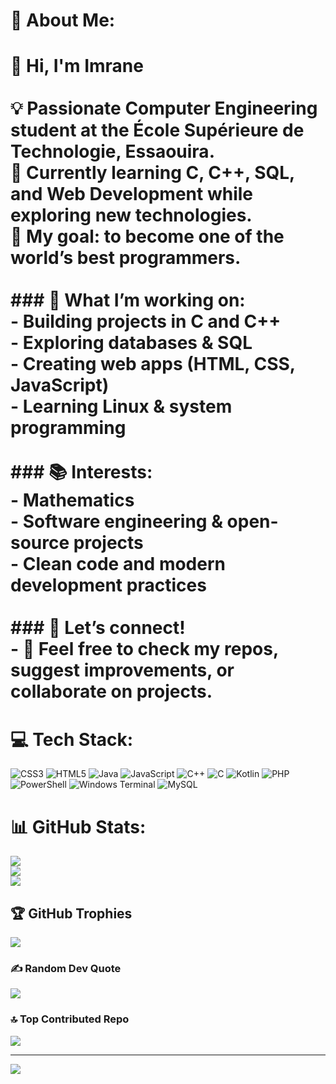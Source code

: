 # 💫 About Me:
# 👋 Hi, I'm Imrane  <br><br>💡 Passionate Computer Engineering student at the École Supérieure de Technologie, Essaouira.  <br>🚀 Currently learning **C, C++, SQL, and Web Development** while exploring new technologies.  <br>🎯 My goal: to become one of the **world’s best programmers**.  <br><br>### 🌱 What I’m working on:<br>- Building projects in **C and C++**  <br>- Exploring **databases & SQL**  <br>- Creating **web apps** (HTML, CSS, JavaScript)  <br>- Learning **Linux & system programming**  <br><br>### 📚 Interests:<br>- Mathematics   <br>- Software engineering & open-source projects  <br>- Clean code and modern development practices  <br><br>### 🤝 Let’s connect!<br>- 💌 Feel free to check my repos, suggest improvements, or collaborate on projects.  <br>


# 💻 Tech Stack:
![CSS3](https://img.shields.io/badge/css3-%231572B6.svg?style=for-the-badge&logo=css3&logoColor=white) ![HTML5](https://img.shields.io/badge/html5-%23E34F26.svg?style=for-the-badge&logo=html5&logoColor=white) ![Java](https://img.shields.io/badge/java-%23ED8B00.svg?style=for-the-badge&logo=openjdk&logoColor=white) ![JavaScript](https://img.shields.io/badge/javascript-%23323330.svg?style=for-the-badge&logo=javascript&logoColor=%23F7DF1E) ![C++](https://img.shields.io/badge/c++-%2300599C.svg?style=for-the-badge&logo=c%2B%2B&logoColor=white) ![C](https://img.shields.io/badge/c-%2300599C.svg?style=for-the-badge&logo=c&logoColor=white) ![Kotlin](https://img.shields.io/badge/kotlin-%237F52FF.svg?style=for-the-badge&logo=kotlin&logoColor=white) ![PHP](https://img.shields.io/badge/php-%23777BB4.svg?style=for-the-badge&logo=php&logoColor=white) ![PowerShell](https://img.shields.io/badge/PowerShell-%235391FE.svg?style=for-the-badge&logo=powershell&logoColor=white) ![Windows Terminal](https://img.shields.io/badge/Windows%20Terminal-%234D4D4D.svg?style=for-the-badge&logo=windows-terminal&logoColor=white) ![MySQL](https://img.shields.io/badge/mysql-4479A1.svg?style=for-the-badge&logo=mysql&logoColor=white)
# 📊 GitHub Stats:
![](https://github-readme-stats.vercel.app/api?username=ImraneAnounou&theme=highcontrast&hide_border=false&include_all_commits=false&count_private=false)<br/>
![](https://nirzak-streak-stats.vercel.app/?user=ImraneAnounou&theme=highcontrast&hide_border=false)<br/>
![](https://github-readme-stats.vercel.app/api/top-langs/?username=ImraneAnounou&theme=highcontrast&hide_border=false&include_all_commits=false&count_private=false&layout=compact)

## 🏆 GitHub Trophies
![](https://github-profile-trophy.vercel.app/?username=ImraneAnounou&theme=radical&no-frame=false&no-bg=true&margin-w=4)

### ✍️ Random Dev Quote
![](https://quotes-github-readme.vercel.app/api?type=horizontal&theme=radical)

### 🔝 Top Contributed Repo
![](https://github-contributor-stats.vercel.app/api?username=ImraneAnounou&limit=5&theme=dark&combine_all_yearly_contributions=true)

---
[![](https://visitcount.itsvg.in/api?id=ImraneAnounou&icon=9&color=12)](https://visitcount.itsvg.in)

<!-- Proudly created with GPRM ( https://gprm.itsvg.in ) -->
